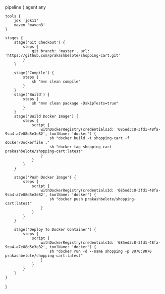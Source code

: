 pipeline {
    agent any
    
    tools {
        jdk 'jdk11'
        maven 'maven3'
    }
    
    stages {
        stage('Git Checkout') {
            steps {
                git branch: 'master', url: 'https://github.com/prakashbelote/shopping-cart.git'
            }
        }
        
        stage('Compile') {
            steps {
                sh "mvn clean compile"
            }
        }
        stage('Build') {
            steps {
                sh "mvn clean package -DskipTests=true"
            }
        }
        stage('Build Docker Image') {
            steps {
                script {
                    withDockerRegistry(credentialsId: '685ed3c8-3fd1-48fa-9ca4-a7e88d5e3e82', toolName: 'docker') {
                        sh "docker build -t shopping-cart -f docker/Dockerfile ."
                        sh "docker tag shopping-cart prakashbelote/shopping-cart:latest"
                    }
                }
            }
        }
        
        stage('Push Docker Image') {
            steps {
                script {
                    withDockerRegistry(credentialsId: '685ed3c8-3fd1-48fa-9ca4-a7e88d5e3e82', toolName: 'docker') {
                        sh "docker push prakashbelote/shopping-cart:latest"
                    }
                }
            }
        }
        
        stage('Deploy To Docker Container') {
            steps {
                script {
                    withDockerRegistry(credentialsId: '685ed3c8-3fd1-48fa-9ca4-a7e88d5e3e82', toolName: 'docker') {
                        sh "docker run -d --name shopping -p 8070:8070 prakashbelote/shopping-cart:latest"
                    }
                }
            }
        }
    }
}
